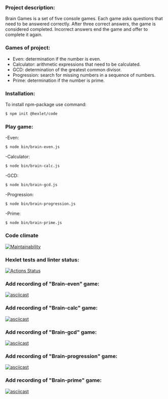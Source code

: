 ### Project description:

Brain Games is a set of five console games. Each game asks questions that need to be answered correctly. After three correct answers, the game is considered completed. Incorrect answers end the game and offer to complete it again.

### Games of project:

- Even: determination if the number is even.
- Calculator: arithmetic expressions that need to be calculated.
- GCD: determination of the greatest common divisor.
- Progression: search for missing numbers in a sequence of numbers.
- Prime: determination if the number is prime.

### Installation:

To install npm-package use command:

```sh
$ npm init @hexlet/code
```

### Play game:

-Even:

```sh
$ node bin/brain-even.js
```

-Calculator:

```sh
$ node bin/brain-calc.js
```
-GCD:

```sh
$ node bin/brain-gcd.js
```

-Progression:

```sh
$ node bin/brain-progression.js
```

-Prime:

```sh
$ node bin/brain-prime.js
```

### Code climate
[![Maintainability](https://api.codeclimate.com/v1/badges/7ed748b432399fc7a473/maintainability)](https://codeclimate.com/github/RomashNat/frontend-project-44/maintainability)
### Hexlet tests and linter status:
[![Actions Status](https://github.com/RomashNat/frontend-project-44/actions/workflows/hexlet-check.yml/badge.svg)](https://github.com/RomashNat/frontend-project-44/actions)
### Add recording of "Brain-even" game:
[![asciicast](https://asciinema.org/a/WC62Q5s9PhOyBXqvRJ7YmpNjw.svg)](https://asciinema.org/a/WC62Q5s9PhOyBXqvRJ7YmpNjw)
### Add recording of "Brain-calc" game:
[![asciicast](https://asciinema.org/a/aOn3wTEXBOaFr67HTTfC7AOdV.svg)](https://asciinema.org/a/aOn3wTEXBOaFr67HTTfC7AOdV)
### Add recording of "Brain-gcd" game:
[![asciicast](https://asciinema.org/a/yv3zc0g6aY8PbS3eL30PEwI0p.svg)](https://asciinema.org/a/yv3zc0g6aY8PbS3eL30PEwI0p)
### Add recording of "Brain-progression" game:
[![asciicast](https://asciinema.org/a/nP4uLacgcR5YIhH7BAR7BeOna.svg)](https://asciinema.org/a/nP4uLacgcR5YIhH7BAR7BeOna)
### Add recording of "Brain-prime" game:
[![asciicast](https://asciinema.org/a/gY4zfgmorObsj0FFwIaB4RbeK.svg)](https://asciinema.org/a/gY4zfgmorObsj0FFwIaB4RbeK)